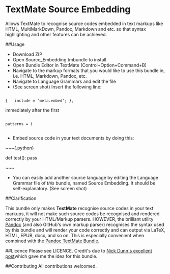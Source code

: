 # TextMate Source Embedding
Allows TextMate to recognise source codes embedded in text markups like HTML, MultiMarkDown, Pandoc, Markdown and etc. so that syntax highlighting and other features can be achieved.

##Usage

* Download ZIP
* Open Source_Embedding.tmbundle to install
* Open Bundle Editor in TextMate (Control+Option+Command+B)
* Navigate to the markup formats that you would like to use this bundle in, i.e. HTML, Markdown, Pandoc, etc.
* Navigate to Language Grammars and edit the file
* (See screen shot) Insert the following line:

~~~{.source}

{	include = 'meta.embed'; },

~~~

immediately after the first

~~~{.source}

patterns = (
	
~~~  

* Embed source code in your text documents by doing this:

\~~~{.python}

def test():
	pass

\~~~

* You can easily add another source language by editing the Language Grammar file of _this_ bundle, named Source Embedding. It should be self-explanatory. (See screen shot)

##Clarification

This bundle only makes **TextMate** recognise source codes in your text markups, it will not make such source codes be recognised and rendered correctly by your HTML/Markup parsers. HOWEVER, the brilliant utility [Pandoc](http://johnmacfarlane.net/pandoc/index.html) (and also GitHub's own markup parser) recognises the syntax used by this bundle and will render your code correctly and can output via LaTeX, HTML, EPUB, docx, and so on. This is especially convenient when combined with the [Pandoc TextMate Bundle](https://github.com/dsanson/Pandoc.tmbundle).

##Licence
Please see LICENCE. Credit's due to [Nick Dunn's excellent post](https://developmentality.wordpress.com/2011/03/23/pandoc-an-essential-tool-for-markdown-users/)which gave me the idea for this bundle. 

##Contributing
All contributions welcomed.
